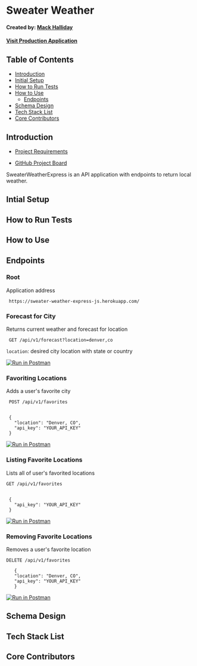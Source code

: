 

# Sweater Weather
#### Created by: [Mack Halliday](https://github.com/MackHalliday)

#### [Visit Production Application](https://sweater-weather-express-js.herokuapp.com/)

## Table of Contents 
 *  [Introduction](https://github.com/MackHalliday/sweater_weather_express#introduction)
 *  [Initial Setup](https://github.com/MackHalliday/sweater_weather_express#intial-setup)
 *  [How to Run Tests](https://github.com/MackHalliday/sweater_weather_express#how-to-run-tests)
 *  [How to Use](https://github.com/MackHalliday/sweater_weather_express#how-to-use)
    * [Endpoints](https://github.com/MackHalliday/sweater_weather_express/blob/master/README.md#endpoints)
 *  [Schema Design](https://github.com/MackHalliday/sweater_weather_express#schema-design)
 *  [Tech Stack List](https://github.com/MackHalliday/sweater_weather_express#tech-stack-list)
 *  [Core Contributors](https://github.com/MackHalliday/sweater_weather_express#core-contributors)

## Introduction

* [Project Requirements](https://backend.turing.io/module4/projects/express_sweater_weather/express_sweater_weather_spec)

* [GitHub Project Board](https://github.com/MackHalliday/sweater_weather_express/projects/2)

 SweaterWeatherExpress is an API application with endpoints to return local weather.
 
 ## Intial Setup 
 
 ## How to Run Tests
 
 ## How to Use
 
 ## Endpoints
 
 ### Root 
Application address

``` https://sweater-weather-express-js.herokuapp.com/```

### Forecast for City
Returns current weather and forecast for location

``` GET /api/v1/forecast?location=denver,co```

```location```: desired city location with state or country

[![Run in Postman](https://run.pstmn.io/button.svg)](https://app.getpostman.com/run-collection/853b5a98c9f7f92aeee4)

### Favoriting Locations

  Adds a user's favorite city

  ``` POST /api/v1/favorites```
  ``` body:

   {
     "location": "Denver, CO",
     "api_key": "YOUR_API_KEY"
   }
```
[![Run in Postman](https://run.pstmn.io/button.svg)]()

### Listing Favorite Locations

Lists all of user's favorited locations

  ```GET /api/v1/favorites```
  
  ``` body:

   {
     "api_key": "YOUR_API_KEY"
   } 
   ```
 
[![Run in Postman](https://run.pstmn.io/button.svg)]()

### Removing Favorite Locations

 Removes a user's favorite location
  
  ```DELETE /api/v1/favorites```
  
  ``` body 
     {
     "location": "Denver, CO",
     "api_key": "YOUR_API_KEY"
     }
  ```
  
  [![Run in Postman](https://run.pstmn.io/button.svg)]()
  
 
 ## Schema Design 
 
 ## Tech Stack List
 
 ## Core Contributors

